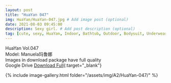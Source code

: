 ```yaml
---
layout: post
title: "HuaYan 047"
img: HuaYan/HuaYan-047.jpg # Add image post (optional)
date: 2021-08-03 09:45:00
description: Sexy girl. # Add post description (optional)
tag: [cute, sexy, HuaYan, Indoor, Bathtub, Outdoor, Bodysuit, Underwear, Cosplay, Big Tits, Tattoo]
---
```

HuaYan Vol.047  
Model: Manuela玛鲁娜      
Images in download package have full quality                    
Google Drive [Download Full](http://gestyy.com/eoFCVw){:target="_blank"}

{% include image-gallery.html folder="/assets/img/A2/HuaYan-047/" %}
